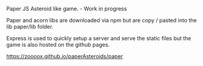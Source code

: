 Paper JS Asteroid like game. -  Work in progress

Paper and acorn libs are downloaded via npm but are copy / pasted into the lib paper/lib folder.

Express is used to quickly setup a server and serve the static files but the game is also hosted on the github pages.

https://zoooox.github.io/paperAsteroids/paper

